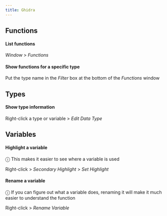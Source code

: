 ```yaml
---
title: Ghidra
---
```


## Functions

#### List functions

_Window_ > _Functions_

#### Show functions for a specific type

Put the type name in the _Filter_ box at the bottom of the _Functions_ window

## Types

#### Show type information

Right-click a type or variable > _Edit Data Type_

## Variables

#### Highlight a variable

ⓘ This makes it easier to see where a variable is used

Right-click > _Secondary Highlight_ > _Set Highlight_

#### Rename a variable

ⓘ If you can figure out what a variable does, renaming it will make it much easier to understand the function

Right-click > _Rename Variable_
